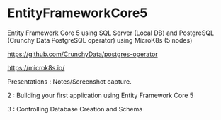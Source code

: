 # EntityFrameworkCore5
Entity Framework Core 5 using SQL Server (Local DB) and PostgreSQL (Crunchy Data PostgreSQL operator) using MicroK8s (5 nodes)

https://github.com/CrunchyData/postgres-operator

https://microk8s.io/

Presentations : Notes/Screenshot capture.

2 : Building your first application using Entity Framework Core 5

3 : Controlling Database Creation and Schema

